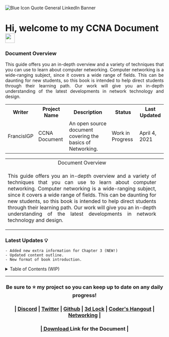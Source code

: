 ![Blue Icon Quote General LinkedIn Banner](https://user-images.githubusercontent.com/75497349/109583152-60f63580-7b3a-11eb-999a-ae1c06c89b80.png)

# Hi, welcome to my CCNA Document <img width="30" src="https://emojis.slackmojis.com/emojis/images/1593555389/9579/blob_excited.gif?1593555389" alt="party blob" />

### Document Overview 

<p align="justify">
This guide offers you an in-depth overview and a variety of techniques that you can use to learn about computer networking. Computer networking is a wide-ranging subject, since it covers a wide range of fields. This can be daunting for new students, so this book is intended to help direct students through their learning path. Our work will give you an in-depth understanding of the latest developments in network technology and design.</p>

<table>
  <tr>
    <th>Writer</th>        
    <th>Project Name</th>
    <th>Description</th>
    <th>Status</th>
    <th>Last Updated</th>
  </tr>
  <tr>
    <td>FrancisIGP</td>
    <td>CCNA Document</td>
    <td>An open source document covering the basics of Networking.</td>
    <td>Work in Progress</td>
    <td>April 4, 2021</td>
  </tr>
 </table>
 
 <table>
   <tr>
    <td align="center">Document Overview<td/>
  <tr/>
    <tr>
    <td>
    <p align="justify">
    This guide offers you an in-depth overview and a variety of techniques that you can use to learn about computer networking. Computer networking is a wide-ranging subject,       since it covers a wide range of fields. This can be daunting for new students, so this book is intended to help direct students through their learning path. Our work will       give you an in-depth understanding of the latest developments in network technology and design.</p>    
    <td/>
  <tr/> 
  <table/>
 
 ### Latest Updates 💡
 
```
- Added new extra information for Chapter 3 (NEW!)
- Updated content outline.
- New format of book introduction.
```
<details>
  <summary>Table of Contents (WIP)</summary>
  <br/>
  
```
CHAPTER 1 (Network Foundation)	9
     Initial idea About Networks	9
     Fundamental Overview of Networks	9
          Intermediary devices	10
          Reliable Network	11
     Types of Networks	14
          3 Tier Architectural Model Overview	15
          2 Tier Architectural Model Overview	16
     Types of network topology	16
CHAPTER 2 (TCP/IP Model)	20
     TCP/IP Networking Model	20
     TCP/IP Application Layer	21
          HTTP Overview	22
               Simple HTTP logic	22
               Additional Information (HTTP)	23
     TCP/IP Transport Layer	24
          Transmission Control Protocol	24
               TCP Flags	24
               Connection-Oriented Communication	25
               Three-Way Handshake	25
               Flow Control	26
               TCP Error Detection/Recovery	28
               Same-layer and Adjacent-layer Interactions	29
               TCP Header	29
               4 Way Handshake	30
          User Datagram Protocol	31
     TCP/IP Network Layer	32
          Characteristics of IP	33
          IPv4 Overview	33
               Limitations of IPv4	35
          IPv6 Overview	35
          Routing basic overview	37
     Network Layer Summary	39
     Data link layer	39
          Transmission methods	41
     Physical Layer Overview	41
          Physical Layer Summary	42
     Benefits of a network model	42
     Chapter Summary	42
CHAPTER 3 (Ethernet Introduction)	44
     Ethernet Introduction	44
     Types of Ethernet LANs	44
          Copper Cabling	45
          Types of Copper Cables	46
               Unshielded Twisted-Pair (UTP)	46
               UTP Cabling Standards	47
```  
### NOTE: The following contents may not be updated. 
</details>

---

<h3 align="center"> Be sure to ⭐ my project so you can keep up to date on any daily progress! <h3/>   
  
<h3 align="center">| <a href="https://discordapp.com/users/448500121605505035/">Discord</a> | <a href="https://twitter.com/Francis_IGP">Twitter</a> | <a href="https://github.com/FrancisIGP/">Github</a> | <a href="https://discord.gg/G563YXspQf">3d Lock</a> | <a href="https://discord.gg/sc8n9p8w6E">Coder's Hangout</a> | <a href="https://discord.com/invite/VMSh7qY">Networking</a> |<h3/>

<h3 align="center">|<a href="https://github.com/FrancisIGP/CCNA-Document/blob/main/1CCNA-Document(Draft)%20-%20Draft.pdf"> Download </a> Link for the Document | <h3/>

